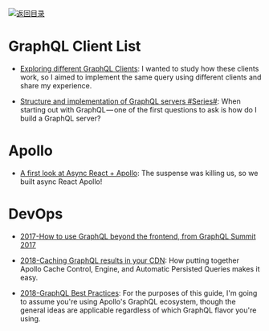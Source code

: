 [![返回目录](https://user-images.githubusercontent.com/5803001/38079637-ff0abcf0-3371-11e8-9b76-ad651620afc7.jpg)](https://github.com/wxyyxc1992/Awesome-Lists)

# GraphQL Client List

* [Exploring different GraphQL Clients](https://itnext.io/exploring-different-graphql-clients-d1bc69de305f): I wanted to study how these clients work, so I aimed to implement the same query using different clients and share my experience.

* [Structure and implementation of GraphQL servers #Series#](https://parg.co/Ug0): When starting out with GraphQL — one of the first questions to ask is how do I build a GraphQL server?

# Apollo

- [A first look at Async React + Apollo](https://dev-blog.apollodata.com/a-first-look-at-async-react-apollo-10a82907b48e?source=userActivityShare-fe48c4221a4c-1519979306): The suspense was killing us, so we built async React Apollo!

# DevOps

- [2017-How to use GraphQL beyond the frontend, from GraphQL Summit 2017](https://dev-blog.apollodata.com/universal-graphql-5d4260a9a1b5)

* [2018-Caching GraphQL results in your CDN](https://dev-blog.apollodata.com/caching-graphql-results-in-your-cdn-54299832b8e2): How putting together Apollo Cache Control, Engine, and Automatic Persisted Queries makes it easy.

* [2018-GraphQL Best Practices](https://jsjaspreet.com/blog/graphql-best-practices): For the purposes of this guide, I'm going to assume you're using Apollo's GraphQL ecosystem, though the general ideas are applicable regardless of which GraphQL flavor you're using.
